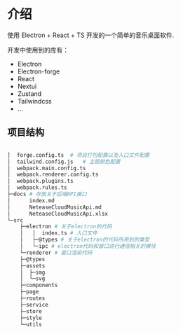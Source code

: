 
# 介绍

使用 Electron + React + TS 开发的一个简单的音乐桌面软件.

开发中使用到的库有：
- Electron
- Electron-forge
- React
- Nextui
- Zustand
- Tailwindcss
- ...

## 项目结构

```sh

│  forge.config.ts	# 项目打包配置以及入口文件配置
│  tailwind.config.js	# 主题颜色配置
│  webpack.main.config.ts
│  webpack.renderer.config.ts
│  webpack.plugins.ts
│  webpack.rules.ts
├─docs # 存放关于后端API接口
│      index.md
│      NeteaseCloudMusicApi.md
│      NeteaseCloudMusicApi.xlsx
└─src
	├─electron # 关于electron的代码
	│	│  index.ts # 入口文件
	│	├─@types # 关于electron的代码所用到的类型
	│	└─ipc # electron代码和窗口进行通信相关的模块
	└─renderer # 窗口渲染代码
    ├─@types
    ├─assets
    │  ├─img
    │  └─svg       
    ├─components
    ├─page
    ├─routes
    ├─service
    ├─store
    ├─style
    └─utils
```


